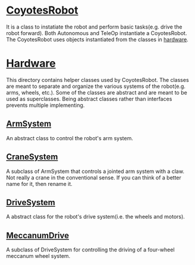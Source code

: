 # [CoyotesRobot](./CoyotesRobot.java)

It is a class to instatiate the robot and perform basic tasks(e.g. drive the robot forward).
Both Autonomous and TeleOp instantiate a CoyotesRobot.
The CoyotesRobot uses objects instantiated from the classes in [hardware](./hardware).

# [Hardware](./hardware/)

This directory contains helper classes used by CoyotesRobot.
The classes are meant to separate and organize the various systems of the robot(e.g. arms, wheels, etc.).
Some of the classes are abstract and are meant to be used as superclasses.
Being abstract classes rather than interfaces prevents multiple implementing.

## [ArmSystem](./hardware/ArmSystem.java)

An abstract class to control the robot's arm system.

## [CraneSystem](./hardware/CraneSystem.java)

A subclass of ArmSystem that controls a jointed arm system with a claw.
Not really a crane in the conventional sense.
If you can think of a better name for it, then rename it. 

## [DriveSystem](./hardware/DriveSystem.java)

A abstract class for the robot's drive system(i.e. the wheels and motors).

## [MeccanumDrive](./hardware/MeccanumDrive.java)

A subclass of DriveSystem for controlling the driving of a four-wheel meccanum wheel system.